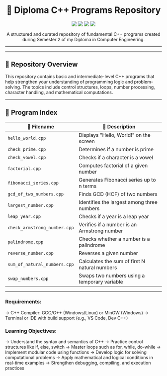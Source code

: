 <div align="center">
<h1>🔷 Diploma C++ Programs Repository</h1>
<p>
  <img src="https://img.shields.io/badge/Language-C++-blue.svg?style=flat-square&logo=c%2B%2B&logoColor=white">
  <img src="https://img.shields.io/github/Repo-size/kush1310/C-?style=flat-square">
  <img src="https://img.shields.io/github/Last-commit/kush1310/C-?style=flat-square">
  <img src="https://img.shields.io/badge/Maintainer-Kush%20Amit%20Shah-blue?style=flat-square">
</p>
<p>
  A structured and curated repository of fundamental C++ programs created during Semester 2 of my Diploma in Computer Engineering.
</p><hr></div>

---

## 📌 Repository Overview

This repository contains basic and intermediate-level C++ programs that help strengthen your understanding of programming logic and problem-solving. The topics include control structures, loops, number processing, character handling, and mathematical computations.

---

## 📁 Program Index

| 🔹 Filename                      | 🔸 Description                                               |
|----------------------------------|--------------------------------------------------------------|
| `hello_world.cpp`               | Displays "Hello, World!" on the screen                       |
| `check_prime.cpp`               | Determines if a number is prime                              |
| `check_vowel.cpp`               | Checks if a character is a vowel                             |
| `factorial.cpp`                 | Computes factorial of a given number                         |
| `fibonacci_series.cpp`          | Generates Fibonacci series up to n terms                     |
| `gcd_of_two_numbers.cpp`        | Finds GCD (HCF) of two numbers                               |
| `largest_number.cpp`            | Identifies the largest among three numbers                   |
| `leap_year.cpp`                 | Checks if a year is a leap year                              |
| `check_armstrong_number.cpp`    | Verifies if a number is an Armstrong number                  |
| `palindrome.cpp`                | Checks whether a number is a palindrome                      |
| `reverse_number.cpp`            | Reverses a given number                                      |
| `sum_of_natural_numbers.cpp`    | Calculates the sum of first N natural numbers                |
| `swap_numbers.cpp`              | Swaps two numbers using a temporary variable                 |

---

### Requirements:
-> C++ Compiler: GCC/G++ (Windows/Linux) or MinGW (Windows)
-> Terminal or IDE with build support (e.g., VS Code, Dev C++)

### Learning Objectives:

-> Understand the syntax and semantics of C++
-> Practice control structures like if, else, switch
-> Master loops such as for, while, do-while
-> Implement modular code using functions
-> Develop logic for solving computational problems
-> Apply mathematical and logical conditions in real-time examples
-> Strengthen debugging, compiling, and execution practices
